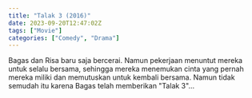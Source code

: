 ```yaml
---
title: "Talak 3 (2016)"
date: 2023-09-20T12:47:02Z
tags: ["Movie"]
categories: ["Comedy", "Drama"]
---
```


Bagas dan Risa baru saja bercerai. Namun pekerjaan menuntut mereka untuk selalu bersama, sehingga mereka menemukan cinta yang pernah mereka miliki dan memutuskan untuk kembali bersama. Namun tidak semudah itu karena Bagas telah memberikan "Talak 3"...

<mux-player stream-type="on-demand"
  src="https://kp3d-my.sharepoint.com/personal/ryoo_kp3d_onmicrosoft_com/_layouts/15/download.aspx?share=EQYFnTFJaTBOj_NDZzpdHYMB3QaIw9trC1SRNc9tPiU9Yg" metadata-video-title="Talak 3 (2016)" prefer-playback="mse" controls>
  </mux-player>
  
  
  <script src="https://cdn.jsdelivr.net/npm/@mux/mux-player"></script>
  
 <script id="1n96wr827OhFt00dLD02W7OOl02C3EVK02jcAklJkaq9K600" type="application/ld+json">
 {
  "@context": "https://schema.org/",
  "@type": "VideoObject",
  "name": "Talak 3 (2016)",
  "contentUrl": "https://stream.mux.com/1n96wr827OhFt00dLD02W7OOl02C3EVK02jcAklJkaq9K600.m3u8",
  "thumbnailUrl": "https://www.themoviedb.org/t/p/original/sZQaGqCzJYnqu7qWH29HUeMFcAU.jpg?width=314&fit_mode=preserve&time=25",
  "uploadDate": "2023-09-20T12:47:02Z",
}

</script>
